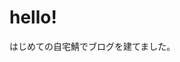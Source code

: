 <!-- Title:"ブログ公開しました。"  
     Tags:"Linux,hello"
     Date:"2025-07-26"
-->
# hello!
はじめての自宅鯖でブログを建てました。
